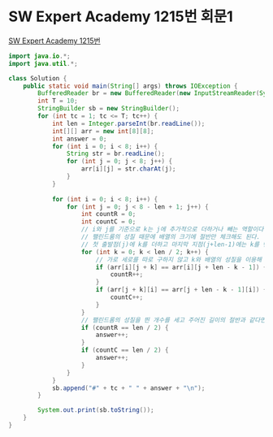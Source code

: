 # SW Expert Academy 1215번 회문1
[SW Expert Academy 1215번](https://swexpertacademy.com/main/code/problem/problemDetail.do?problemLevel=3&contestProbId=AV14QpAaAAwCFAYi&categoryId=AV14QpAaAAwCFAYi&categoryType=CODE&problemTitle=&orderBy=RECOMMEND_COUNT&selectCodeLang=JAVA&select-1=3&pageSize=10&pageIndex=1)
```java
import java.io.*;
import java.util.*;

class Solution {
    public static void main(String[] args) throws IOException {
        BufferedReader br = new BufferedReader(new InputStreamReader(System.in));
        int T = 10;
        StringBuilder sb = new StringBuilder();
        for (int tc = 1; tc <= T; tc++) {
            int len = Integer.parseInt(br.readLine());
            int[][] arr = new int[8][8];
            int answer = 0;
            for (int i = 0; i < 8; i++) {
            	String str = br.readLine();
            	for (int j = 0; j < 8; j++) {
            		arr[i][j] = str.charAt(j);
            	}
            }
            
            for (int i = 0; i < 8; i++) {
            	for (int j = 0; j < 8 - len + 1; j++) {
            		int countR = 0;
            		int countC = 0;
                    // i와 j를 기준으로 k는 j에 추가적으로 더하거나 빼는 역할이다.
                    // 팰린드룸의 성질 때문에 배열의 크기에 절반만 체크해도 된다.
                    // 첫 출발점(j)에 k를 더하고 마지막 지점(j+len-1)에는 k를 뺸다.
            		for (int k = 0; k < len / 2; k++) {
                        // 가로 세로를 따로 구하지 않고 k와 배열의 성질을 이용해 행과 열만 수정해준다.
                        if (arr[i][j + k] == arr[i][j + len - k - 1]) {
            				countR++;
            			}
                        if (arr[j + k][i] == arr[j + len - k - 1][i]) {
                            countC++;
                        }
            		}
                    // 팰린드롬의 성질을 띈 개수를 세고 주어진 길이의 절반과 같다면 팰린드롬이다.
            		if (countR == len / 2) {
                        answer++;
                    }
                    if (countC == len / 2) {
                        answer++;
                    }
            	}
            }
            sb.append("#" + tc + " " + answer + "\n");
        }

        System.out.print(sb.toString());
    }
}
```